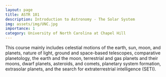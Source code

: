 ```yaml
---
layout: page
title: ASTR 101
description: Introduction to Astronomy - The Solar System
img: assets/img/UNC.jpg
importance: 1
category: University of North Carolina at Chapel Hill
---
```


This course mainly includes celestial motions of the earth, sun, moon, and planets, nature of light, ground and space-based telescopes, comparative planetology, the earth and the moon, terrestrial and gas planets and their moons, dwarf planets, asteroids, and comets, planetary system formation, extrasolar planets, and the search for extraterrestrial intelligence (SETI).